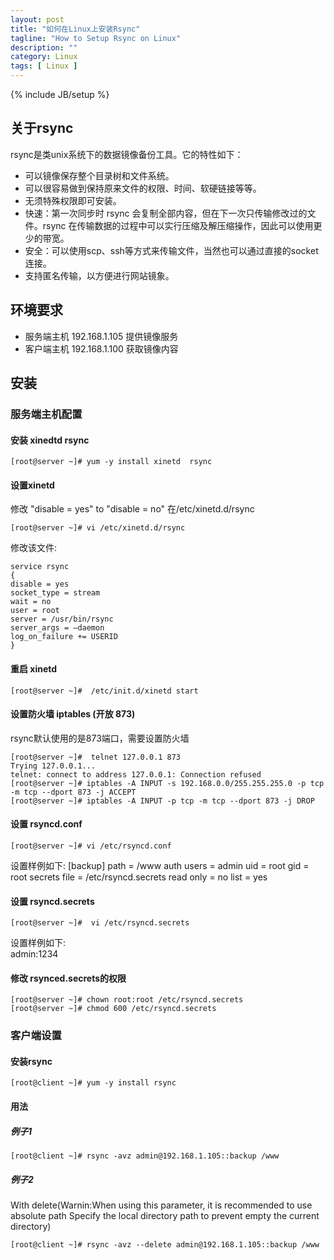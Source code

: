 ```yaml
---
layout: post
title: "如何在Linux上安装Rsync"
tagline: "How to Setup Rsync on Linux"
description: ""
category: Linux 
tags: [ Linux ]
---
```

{% include JB/setup %}

## 关于rsync

rsync是类unix系统下的数据镜像备份工具。它的特性如下：

* 可以镜像保存整个目录树和文件系统。
* 可以很容易做到保持原来文件的权限、时间、软硬链接等等。
* 无须特殊权限即可安装。
* 快速：第一次同步时 rsync 会复制全部内容，但在下一次只传输修改过的文件。rsync 在传输数据的过程中可以实行压缩及解压缩操作，因此可以使用更少的带宽。
* 安全：可以使用scp、ssh等方式来传输文件，当然也可以通过直接的socket连接。
* 支持匿名传输，以方便进行网站镜象。

## 环境要求

* 服务端主机 192.168.1.105 提供镜像服务
* 客户端主机 192.168.1.100 获取镜像内容

## 安装
### 服务端主机配置
#### 安装 xinedtd rsync
	
	[root@server ~]# yum -y install xinetd  rsync

#### 设置xinetd

修改 "disable = yes" to "disable = no" 在/etc/xinetd.d/rsync

	[root@server ~]# vi /etc/xinetd.d/rsync

修改该文件:

	service rsync
	{
	disable = yes
	socket_type = stream
	wait = no
	user = root
	server = /usr/bin/rsync
	server_args = –daemon
	log_on_failure += USERID
	}

#### 重启 xinetd

	[root@server ~]#  /etc/init.d/xinetd start

#### 设置防火墙  iptables (开放 873)

rsync默认使用的是873端口，需要设置防火墙

	[root@server ~]#  telnet 127.0.0.1 873
	Trying 127.0.0.1...
	telnet: connect to address 127.0.0.1: Connection refused
	[root@server ~]# iptables -A INPUT -s 192.168.0.0/255.255.255.0 -p tcp -m tcp --dport 873 -j ACCEPT
	[root@server ~]# iptables -A INPUT -p tcp -m tcp --dport 873 -j DROP

#### 设置 rsyncd.conf

	[root@server ~]# vi /etc/rsyncd.conf

设置样例如下:	
		[backup]
		path = /www
		auth users = admin
		uid = root
		gid = root
		secrets file = /etc/rsyncd.secrets
		read only = no
		list = yes

#### 设置 rsyncd.secrets

	[root@server ~]#  vi /etc/rsyncd.secrets

设置样例如下:		
		admin:1234 

#### 修改  rsynced.secrets的权限

	[root@server ~]# chown root:root /etc/rsyncd.secrets
	[root@server ~]# chmod 600 /etc/rsyncd.secrets


### 客户端设置

#### 安装rsync

	[root@client ~]# yum -y install rsync

#### 用法

#####  例子1
	[root@client ~]# rsync -avz admin@192.168.1.105::backup /www

##### 例子2

With delete(Warnin:When using this parameter, it is recommended to use absolute path
Specify the local directory path to prevent empty the current directory)
	
	[root@client ~]# rsync -avz --delete admin@192.168.1.105::backup /www

